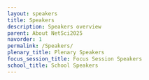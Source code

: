 ```yaml
---
layout: speakers
title: Speakers
description: Speakers overview
parent: About NetSci2025
navorder: 1
permalink: /Speakers/
plenary_title: Plenary Speakers
focus_session_title: Focus Session Speakers
school_title: School Speakers
---
```


